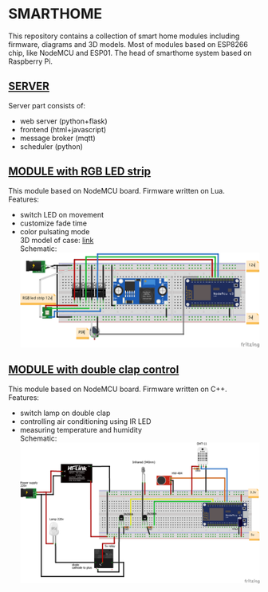 # SMARTHOME

This repository contains a collection of smart home modules including firmware, diagrams and 3D models.
Most of modules based on ESP8266 chip, like NodeMCU and ESP01.
The head of smarthome system based on Raspberry Pi.

## [SERVER](https://github.com/AndroiDjo/smarthome/tree/master/websrv)

Server part consists of:
- web server (python+flask)
- frontend (html+javascript)
- message broker (mqtt)
- scheduler (python)

## [MODULE with RGB LED strip](https://github.com/AndroiDjo/smarthome/tree/master/lua/nodemcu_rgb_strip)

This module based on NodeMCU board. Firmware written on Lua.
<br>Features:
- switch LED on movement
- customize fade time
- color pulsating mode
<br>3D model of case: [link](https://github.com/AndroiDjo/smarthome/tree/master/lua/nodemcu_rgb_strip/box%203d%20model)
<br>Schematic:
![RGB LED strip](https://github.com/AndroiDjo/smarthome/blob/master/lua/nodemcu_rgb_strip/rgb_led_with_pir_bb.png)

## [MODULE with double clap control](https://github.com/AndroiDjo/smarthome/tree/master/irsend_soundsensor_temp)

This module based on NodeMCU board. Firmware written on C++.
<br>Features:
- switch lamp on double clap
- controlling air conditioning using IR LED
- measuring temperature and humidity
<br>Schematic:
![RGB LED strip](https://github.com/AndroiDjo/smarthome/blob/master/irsend_soundsensor_temp/Scheme/irsend_soundsensor_temp_scheme_bb.png)
